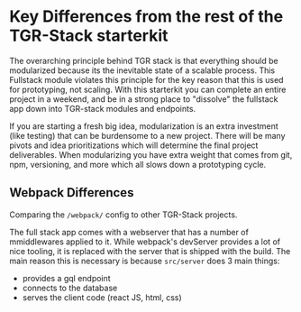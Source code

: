 # Key Differences from the rest of the TGR-Stack starterkit

The overarching principle behind TGR stack is that everything should be modularized because its the
  inevitable state of a scalable process. This Fullstack module violates this principle for the
  key reason that this is used for prototyping, not scaling. With this starterkit you can complete
  an entire project in a weekend, and be in a strong place to "dissolve" the fullstack app down into
  TGR-stack modules and endpoints.

If you are starting a fresh big idea, modularization is an extra investment (like testing) that can
  be burdensome to a new project. There will be many pivots and idea prioritizations which will
  determine the final project deliverables. When modularizing you have extra weight that comes from
  git, npm, versioning, and more which all slows down a prototyping cycle.

## Webpack Differences

Comparing the `/webpack/` config to other TGR-Stack projects.

The full stack app comes with a webserver that has a number of mmiddlewares applied to it. While webpack's devServer provides a lot of nice tooling, it is replaced with the server that is shipped with the build. The main reason this is necessary is because `src/server` does 3 main things:

- provides a gql endpoint
- connects to the database
- serves the client code (react JS, html, css)
